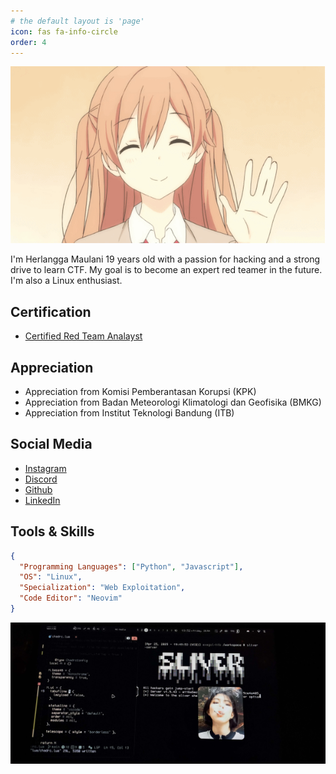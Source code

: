 ```yaml
---
# the default layout is 'page'
icon: fas fa-info-circle
order: 4
---
```


![Anime wave](/assets/images/wave.gif)

I'm Herlangga Maulani 19 years old with a passion for hacking and a strong drive to learn CTF. My goal is to become an expert red teamer in the future. I'm also a Linux enthusiast.

## Certification

*   [Certified Red Team Analayst](https://www.credential.net/0ca5b1c1-9900-4a23-b4a6-974784e16168#acc.67WGh2a0)

## Appreciation

*   Appreciation from Komisi Pemberantasan Korupsi (KPK)
*   Appreciation from Badan Meteorologi Klimatologi dan Geofisika (BMKG)
*   Appreciation from Institut Teknologi Bandung (ITB)

## Social Media

*   [Instagram](https://instagram.com/herlanggamm)
*   [Discord](https://discordapp.com/users/647262308342693888)
*   [Github](https://github.com/lainonz)
*   [LinkedIn](https://linkedin.com/in/herlanggamaulani)

## Tools & Skills

```json
{
  "Programming Languages": ["Python", "Javascript"],
  "OS": "Linux",
  "Specialization": "Web Exploitation",
  "Code Editor": "Neovim"
}
```

![](/assets/images/sohee.jpg)
